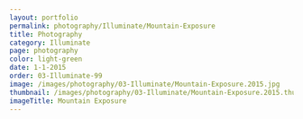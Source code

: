```yaml
---
layout: portfolio
permalink: photography/Illuminate/Mountain-Exposure
title: Photography
category: Illuminate
page: photography
color: light-green
date: 1-1-2015
order: 03-Illuminate-99
image: /images/photography/03-Illuminate/Mountain-Exposure.2015.jpg
thumbnail: /images/photography/03-Illuminate/Mountain-Exposure.2015.thumb.jpg
imageTitle: Mountain Exposure
---
```

